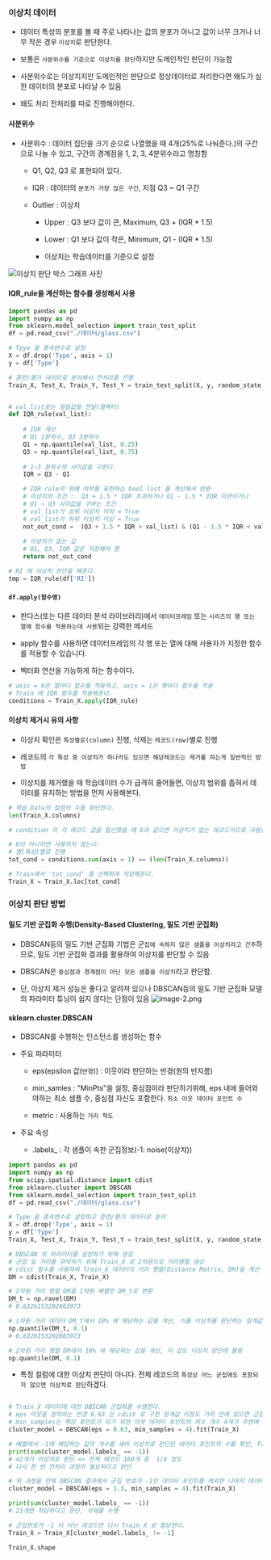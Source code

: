 ### 이상치 데이터

- 데이터 특성의 분포를 볼 때 주로 나타나는 값의 분포가 아니고 값이 너무 크거나 너무 작은 경우 `이상치`로 판단한다.

- 보통은 `사분위수를 기준으로 이상치를 판단`하지만 도메인적인 판단이 가능함

- 사분위수로는 이상치지만 도메인적인 판단으로 정상데이터로 처리한다면 왜도가 심한 데이터의 분포로 나타날 수 있음

- 왜도 처리 전처리를 따로 진행해야한다.
  
#### 사분위수

- 사분위수 : 데이터 집단을 크기 순으로 나열했을 때 4개(25%로 나눠준다.)의 구간으로 나눌 수 있고, 구간의 경계점을 1, 2, 3, 4분위수라고 명칭함

    - Q1, Q2, Q3 로 표현되어 있다.
    
    - IQR : 데이터의 `분포가 가장 많은 구간`, 지점 Q3 ~ Q1 구간
    
    - Outlier : 이상치
        
        - Upper : Q3 보다 값이 큰, Maximum, Q3 + (IQR * 1.5)
        
        - Lower : Q1 보다 값이 작은, Minimum, Q1 - (IQR * 1.5)
        
        - 이상치는 학습데이터를 기준으로 설정

![이상치 판단 박스 그래프 사진](attachment:5b497158-9d28-4bd7-b579-bb1c8ff4f814.png)

#### IQR_rule을 계산하는 함수를 생성해서 사용

```py
import pandas as pd
import numpy as np
from sklearn.model_selection import train_test_split
df = pd.read_csv("./데이터/glass.csv")

# Tpye 을 종속변수로 설정
X = df.drop('Type', axis = 1)
y = df['Type'] 

# 훈련/평가 데이터로 분리해서 전처리를 진행
Train_X, Test_X, Train_Y, Test_Y = train_test_split(X, y, random_state = 4)


# val_list로는 컬럼값을 전달(열벡터)
def IQR_rule(val_list):
    
    # IQR 계산
    # Q1 1분위수, Q3 3분위수
    Q1 = np.quantile(val_list, 0.25)
    Q3 = np.quantile(val_list, 0.75)
    
    # 1~3 분위수의 사이값을 구한다.
    IQR = Q3 - Q1

    # IQR rule의 위배 여부를 표현하는 bool list 를 계산해서 반환
    # 이상치의 조건 :  Q3 + 1.5 * IQR 초과하거나 Q1 - 1.5 * IQR 미만이거나
    # Q1 ~ Q3 사이값을 구하는 조건
    # val_list가 상위 이상치 이하 = True
    # val_list가 하위 이상치 이상 = True
    not_out_cond =  (Q3 + 1.5 * IQR > val_list) & (Q1 - 1.5 * IQR < val_list)
    
    # 이상치가 없는 값
    # Q1, Q3, IQR 값은 저장해야 함
    return not_out_cond

# RI 에 이상치 판단을 해준다.
tmp = IQR_rule(df['RI'])
```

#### `df.apply(함수명)`
  
  - 판다스(또는 다른 데이터 분석 라이브러리)에서 `데이터프레임` 또는 `시리즈의 행 또는 열에 함수를 적용하는데 사용`되는 강력한 메서드
  
  -  apply 함수를 사용하면 데이터프레임의 각 행 또는 열에 대해 사용자가 지정한 함수를 적용할 수 있습니다.
  
  - 벡터화 연산을 가능하게 하는 함수이다.

```py
# axis = 0은 열마다 함수를 적용하고, axis = 1은 행마다 함수를 적용
# Train 에 IQR 함수를 적용해준다.
conditions = Train_X.apply(IQR_rule)
```

#### 이상치 제거시 유의 사항

- 이상치 확인은 `특성별로(column)` 진행, 삭제는 `레코드(row)`별로 진행

- 레코드의 `각 특성 중 이상치가 하나라도 있으면 해당레코드는 제거를 하는게 일반적인 방법`

- 이상치를 제거했을 때 학습데이터 수가 급격히 줄어들면, 이상치 범위를 좁혀서 데이터를 유지하는 방법을 먼저 사용해본다. 

```py  
# 학습 Data의 컬럼의 수를 확인한다.
len(Train_X.columns)

# condition 의 각 레코드 값을 합산했을 때 8과 같으면 이상치가 없는 레코드이므로 사용한다.

# 8이 아니라면 사용하지 않는다.
# 열(특성)별로 진행
tot_cond = conditions.sum(axis = 1) == (len(Train_X.columns))

# Train에서 'tot_cond' 를 선택하여 저장해준다.
Train_X = Train_X.loc[tot_cond]
```

### 이상치 판단 방법

#### 밀도 기반 군집화 수행(Density-Based Clustering, 밀도 기반 군집화)

- DBSCAN등의 밀도 기반 군집화 기법은 군`집에 속하지 않은 샘플을 이상치라고 간주`하므로, 밀도 기반 군집화 결과를 활용하여 이상치를 판단할 수 있음

- DBSCAN은 `중심점과 경계점이 아닌 모든 샘플을 이상치`라고 판단함.

- 단, 이상치 제거 성능은 좋다고 알려져 있으나 DBSCAN등의 밀도 기반 군집화 모델의 파라미터 튜닝이 쉽지 않다는 단점이 있음
![image-2.png](attachment:image-2.png)

#### sklearn.cluster.DBSCAN

- DBSCAN를 수행하는 인스턴스를 생성하는 함수

- 주요 파라미터

    - eps(epsilon 값(`반경`)) : 이웃이라 판단하는 반경(원의 반지름)
    
    - min_samles : "MinPts"을 설정, 중심점이라 판단하기위해, eps 내에 들어와야하는 최소 샘플 수, 중심점 자신도 포함한다. `최소 이웃 데이터 포인트 수`
    
    - metric : 사용하는 `거리 척도`
 
- 주요 속성
    - .labels_ : 각 샘플이 속한 군집정보(-1: noise(이상치))

```py
import pandas as pd
import numpy as np
from scipy.spatial.distance import cdist
from sklearn.cluster import DBSCAN
from sklearn.model_selection import train_test_split
df = pd.read_csv("./데이터/glass.csv")

# Type 을 종속변수로 설정하고 훈련/평가 데이터로 분리
X = df.drop('Type', axis = 1)
y = df['Type'] 
Train_X, Test_X, Train_Y, Test_Y = train_test_split(X, y, random_state = 4)

# DBSCAN 의 파라미터를 설정하기 위해 생성
# 군집 및 거리를 파악하기 위해 Train_X 로 2차원으로 거리행렬 생성
# cdist 함수를 사용하여 Train_X 데이터의 거리 행렬(Distance Matrix, DM)을 계산
DM = cdist(Train_X, Train_X) 

# 2차원 거리 행렬 DM을 1차원 배열인 DM_t로 변환
DM_t = np.ravel(DM)
# 0.6326153202063973

# 1차원 거리 데이터 DM_t에서 10% 에 해당하는 값을 계산, 이를 이상치를 판단하는 임계값으로 활용
np.quantile(DM_t, 0.1)
# 0.6326153202063973

# 2차원 거리 행렬 DM에서 10% 에 해당하는 값을 계산, 이 값도 이상치 판단에 활용
np.quantile(DM, 0.1)
```

- 특정 컬럼에 대한 이상치 판단이 아니다. 전체 레코드의 `특성상 어느 군집에도 포함되지 않으면 이상치로 판단`하겠다.

```py

# Train_X 데이터에 대한 DBSCAN 군집화를 수행한다.
# eps 이웃을 정의하는 반경 0.63 은 cdist 로 구한 임계값 이정도 거리 안에 있으면 군집이라고 판단하겠다.
# min_samples는 핵심 포인트가 되기 위한 이웃 데이터 포인트의 최소 개수 4개가 주변에 있으면 군집의 중심 포인트라고 판단.
cluster_model = DBSCAN(eps = 0.63, min_samples = 4).fit(Train_X)

# 배열에서 -1에 해당하는 값의 개수를 세어 이상치로 판단된 데이터 포인트의 수를 확인, False 값을 확인한다.
print(sum(cluster_model.labels_ == -1))
# 42개가 이상치로 판단 => 전체 레코드 160개 중  1/4 정도
# 다시 한 번 전처리 과정이 필요하다고 판단

# 위 과정을 반복 DBSCAN 결과에서 군집 번호가 -1인 데이터 포인트를 제외한 나머지 데이터를 Train_X로 다시 할당합니다.
cluster_model = DBSCAN(eps = 1.3, min_samples = 4).fit(Train_X)

print(sum(cluster_model.labels_ == -1))
# 23개면 적당하다고 판단, 삭제를 수행

# 군집번호가 -1 이 아닌 레코드만 다시 Train_X 로 할당한다.
Train_X = Train_X[cluster_model.labels_ != -1]

Train_X.shape
```